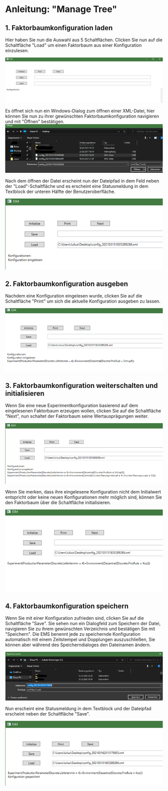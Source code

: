 # Anleitung: "Manage Tree"

## 1. Faktorbaumkonfiguration laden
Hier haben Sie nun die Auswahl aus 5 Schaltflächen. 
Clicken Sie nun auf die Schaltfläche "Load" um einen Faktorbaum aus einer Konfiguration einzulesen.

![Laden1](../images/Anleitung/01/01.png)


Es öffnet sich nun ein Windows-Dialog zum öffnen einer XML-Datei, hier können Sie nun zu ihrer gewünschten Faktorbaumkonfiguration navigieren und mit "Öffnen" bestätigen.
![Laden2](../images/Anleitung/01/02.png)



Nach dem öffnen der Datei erscheint nun der Dateipfad in dem Feld neben der "Load"-Schaltfläche und es erscheint eine Statusmeldung in dem Textblock der unteren Hälfte der Benutzeroberfläche.

![Laden3](../images/Anleitung/01/03.png)


## 2. Faktorbaumkonfiguration ausgeben
Nachdem eine Konfiguration eingelesen wurde, clicken Sie auf die Schaltfläche "Print" um sich die aktuelle Konfiguration ausgeben zu lassen.

![Print1](../images/Anleitung/02/01.png)


## 3. Faktorbaumkonfiguration weiterschalten und initialisieren
Wenn Sie eine neue Experimentkonfiguration basierend auf dem eingelesenen Faktorbaum erzeugen wollen, clicken Sie auf die Schaltfläche "Next", nun schaltet der Faktorbaum seine Wertausprägungen weiter.

![Next1](../images/Anleitung/03/01.png)


Wenn Sie merken, dass ihre eingelesene Konfiguration nicht dem Initialwert entspricht oder keine neuen Konfigurationen mehr möglich sind, können Sie den Faktorbaum über die Schaltfläche initialisieren. 

![Init1](../images/Anleitung/03/02.png)


## 4. Faktorbaumkonfiguration speichern
Wenn Sie mit einer Konfiguration zufrieden sind, clicken Sie auf die Schaltfläche "Save". Sie sehen nun ein Dialogfeld zum Speichern der Datei, navigieren Sie zu ihrem gewünschten Verzeichnis und bestätigen Sie mit "Speichern". Die EMS benennt jede zu speichernde Konfiguration automatisch mit einem Zeitstempel und Dopplungen auszuschließen, Sie können aber während des Speicherndialoges den Dateinamen ändern.

![Save1](../images/Anleitung/04/01.png)


Nun erscheint eine Statusmeldung in dem Textblock und der Dateipfad erscheint neben der Schaltfläche "Save".

![Save2](../images/Anleitung/04/02.png)